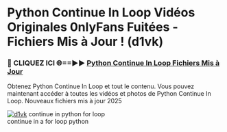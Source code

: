 # Python Continue In Loop Vidéos Originales 0nlyFans Fuitées - Fichiers Mis à Jour ! (d1vk)

<h3>🔴 CLIQUEZ ICI 🌐==►► <a href="https://tinyurl.com/2pmr4ezf" rel="nofollow">Python Continue In Loop Fichiers Mis à Jour</a></h3>

Obtenez Python Continue In Loop et tout le contenu. Vous pouvez maintenant accéder à toutes les vidéos et photos de Python Continue In Loop. Nouveaux fichiers mis à jour 2025

[![d1vk](https://i.imgur.com/6SNvagu.gif)](https://tinyurl.com/2pmr4ezf)
continue in python for loop<br>
continue in a for loop python